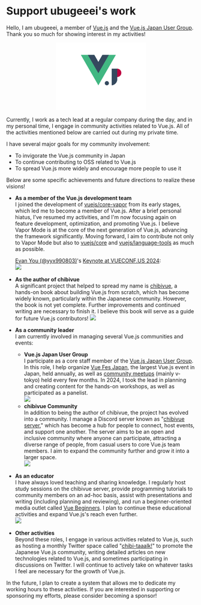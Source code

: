 # Support ubugeeei's work

Hello, I am ubugeeei, a member of [Vue.js](https://github.com/vuejs) and the [Vue.js Japan User Group](https://github.com/vuejs-jp). 
Thank you so much for showing interest in my activities!

<div align="center">
<img src="https://github.com/vuejs-jp/art/blob/master/png/logo-vuejs-jp-768x576-transparent-on-dark.png?raw=true" width="240">
</div>

Currently, I work as a tech lead at a regular company during the day, and in my personal time, I engage in community activities related to Vue.js. 
All of the activities mentioned below are carried out during my private time.

I have several major goals for my community involvement:

- To invigorate the Vue.js community in Japan
- To continue contributing to OSS related to Vue.js
- To spread Vue.js more widely and encourage more people to use it

Below are some specific achievements and future directions to realize these visions!

- **As a member of the Vue.js development team**  
  I joined the development of [vuejs/core-vapor](https://github.com/vuejs/core-vapor) from its early stages, which led me to become a member of Vue.js. After a brief personal hiatus, I’ve resumed my activities, and I'm now focusing again on feature development, optimization, and promoting Vue.js. I believe Vapor Mode is at the core of the next generation of Vue.js, advancing the framework significantly. Moving forward, I aim to contribute not only to Vapor Mode but also to [vuejs/core](https://github.com/vuejs/core) and [vuejs/language-tools](https://github.com/vuejs/language-tools) as much as possible.
  
    [Evan You (@yyx990803)](https://github.com/yyx990803)'s [Keynote at VUECONF.US 2024](https://x.com/_jessicasachs/status/1791120604562686006):  
  <img src="https://x.gd/TQxxY" width="400">

- **As the author of chibivue**  
  A significant project that helped to spread my name is [chibivue](https://github.com/ubugeeei/chibivue), a hands-on book about building Vue.js from scratch, which has become widely known, particularly within the Japanese community. However, the book is not yet complete. Further improvements and continued writing are necessary to finish it. I believe this book will serve as a guide for future Vue.js contributors!
    <img src="https://github.com/ubugeeei/chibivue/raw/main/book/images/logo/chibivue-img.png" width="400px">

- **As a community leader**  
  I am currently involved in managing several Vue.js communities and events:  
  - **Vue.js Japan User Group**  
    I participate as a core staff member of the [Vue.js Japan User Group](https://github.com/vuejs-jp). In this role, I help organize [Vue Fes Japan](https://vuefes.jp/2024), the largest Vue.js event in Japan, held annually, as well as [community meetups](https://vuejs-meetup.connpass.com/) (mainly v-tokyo) held every few months. In 2024, I took the lead in planning and creating content for the hands-on workshops, as well as participated as a panelist.\
      <img src="https://github.com/user-attachments/assets/255866bd-c0d8-4531-8087-93353d0449c5" width="240px">
  - **chibivue Community**  
    In addition to being the author of chibivue, the project has evolved into a community. I manage a Discord server known as "[chibivue server](https://discord.gg/aVHvmbmSRy)," which has become a hub for people to connect, host events, and support one another. The server aims to be an open and inclusive community where anyone can participate, attracting a diverse range of people, from casual users to core Vue.js team members. I aim to expand the community further and grow it into a larger space.\
      <img src="https://github.com/user-attachments/assets/dac4cdd7-c601-4c3f-96f7-9b42ec60dece" width="240px">

- **As an educator**  
  I have always loved teaching and sharing knowledge. I regularly host study sessions on the chibivue server, provide programming tutorials to community members on an ad-hoc basis, assist with presentations and writing (including planning and reviewing), and run a beginner-oriented media outlet called [Vue Beginners](https://zenn.dev/vue_beginners). I plan to continue these educational activities and expand Vue.js's reach even further.\
    <img width="240" src="https://github.com/user-attachments/assets/ef49d907-4083-4020-805d-a8c48e3d1c45">

- **Other activities**  
  Beyond these roles, I engage in various activities related to Vue.js, such as hosting a monthly Twitter space called "[chibi-taaalk!](https://x.com/search?q=%23%E3%81%A1%E3%81%B3%E3%81%A8%E3%83%BC%E3%83%BC%E3%81%8F&src=typed_query)" to promote the Japanese Vue.js community, writing detailed articles on new technologies related to Vue.js, and sometimes participating in discussions on Twitter. I will continue to actively take on whatever tasks I feel are necessary for the growth of Vue.js.

In the future, I plan to create a system that allows me to dedicate my working hours to these activities.
If you are interested in supporting or sponsoring my efforts, please consider becoming a sponsor!
